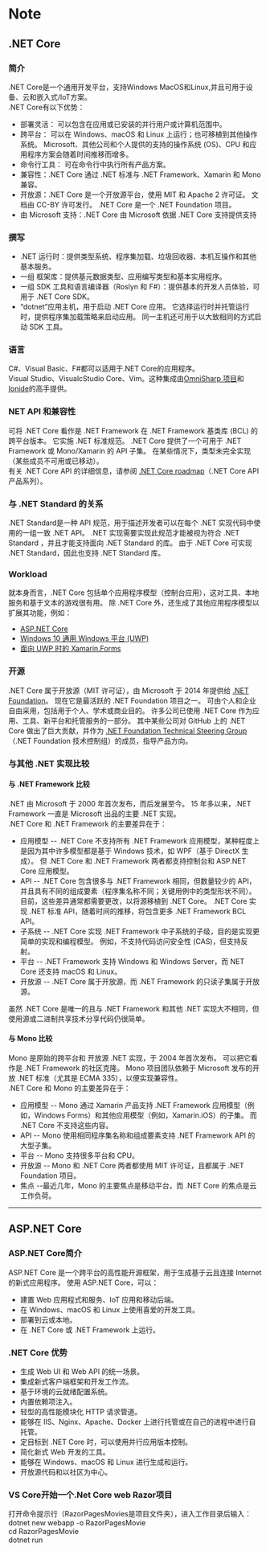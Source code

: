 # Note

## .NET Core

### 简介

.NET Core是一个通用开发平台，支持Windows MacOS和Linux,并且可用于设备、云和嵌入式/IoT方案。  
.NET Core有以下优势：

+ 部署灵活： 可以包含在应用或已安装的并行用户或计算机范围中。
+ 跨平台： 可以在 Windows、macOS 和 Linux 上运行；也可移植到其他操作系统。 Microsoft、其他公司和个人提供的支持的操作系统 (OS)、CPU 和应用程序方案会随着时间推移而增多。
+ 命令行工具： 可在命令行中执行所有产品方案。
+ 兼容性：.NET Core 通过 .NET 标准与 .NET Framework、Xamarin 和 Mono 兼容。
+ 开放源：.NET Core 是一个开放源平台，使用 MIT 和 Apache 2 许可证。 文档由 CC-BY 许可发行。 .NET Core 是一个 .NET Foundation 项目。
+ 由 Microsoft 支持：.NET Core 由 Microsoft 依据 .NET Core 支持提供支持  

### 撰写

+ .NET 运行时：提供类型系统、程序集加载、垃圾回收器、本机互操作和其他基本服务。
+ 一组 框架库：提供基元数据类型、应用编写类型和基本实用程序。
+ 一组 SDK 工具和语言编译器（Roslyn 和 F#）：提供基本的开发人员体验，可用于 .NET Core SDK。
+ “dotnet”应用主机，用于启动 .NET Core 应用。 它选择运行时并托管运行时，提供程序集加载策略来启动应用。 同一主机还可用于以大致相同的方式启动 SDK 工具。

### 语言

C#、Visual Basic、F#都可以适用于.NET Core的应用程序。  
Visual Studio、VisualcStudio Core、Vim。这种集成由[OmniSharp 项目](http://www.omnisharp.net/)和[Ionide](http://ionide.io/)的高手提供。

### NET API 和兼容性

可将 .NET Core 看作是 .NET Framework 在 .NET Framework 基类库 (BCL) 的跨平台版本。 它实施 .NET 标准规范。 .NET Core 提供了一个可用于 .NET Framework 或 Mono/Xamarin 的 API 子集。 在某些情况下，类型未完全实现（某些成员不可用或已移动）。  
有关 .NET Core API 的详细信息，请参阅 [.NET Core roadmap](https://github.com/dotnet/core/blob/master/roadmap.md)（.NET Core API 产品系列）。

### 与 .NET Standard 的关系

.NET Standard是一种 API 规范，用于描述开发者可以在每个 .NET 实现代码中使用的一组一致 .NET API。 .NET 实现需要实现此规范才能被视为符合 .NET Standard ，并且才能支持面向 .NET Standard 的库。
由于 .NET Core 可实现 .NET Standard，因此也支持 .NET Standard 库。

### Workload

就本身而言，.NET Core 包括单个应用程序模型（控制台应用），这对工具、本地服务和基于文本的游戏很有用。 除 .NET Core 外，还生成了其他应用程序模型以扩展其功能，例如：

+ [ASP.NET Core](https://docs.microsoft.com/zh-cn/aspnet/core/)
+ [Windows 10 通用 Windows 平台 (UWP)](https://developer.microsoft.com/windows)
+ [面向 UWP 时的 Xamarin.Forms](https://www.xamarin.com/forms)

### 开源

.NET Core 属于开放源（MIT 许可证），由 Microsoft 于 2014 年提供给 [.NET Foundation](https://dotnetfoundation.org/)。 现在它是最活跃的 .NET Foundation 项目之一。 可由个人和企业自由采用，包括用于个人、学术或商业目的。 许多公司已使用 .NET Core 作为应用、工具、新平台和托管服务的一部分。 其中某些公司对 GitHub 上的 .NET Core 做出了巨大贡献，并作为 [.NET Foundation Technical Steering Group](https://dotnetfoundation.org/blog/tsg-welcome)（.NET Foundation 技术控制组）的成员，指导产品方向。

### 与其他 .NET 实现比较

#### 与 .NET Framework 比较

.NET 由 Microsoft 于 2000 年首次发布，而后发展至今。 15 年多以来，.NET Framework 一直是 Microsoft 出品的主要 .NET 实现。  
.NET Core 和 .NET Framework 的主要差异在于：

+ 应用模型 -- .NET Core 不支持所有 .NET Framework 应用模型，某种程度上是因为其中许多模型都是基于 Windows 技术，如 WPF（基于 DirectX 生成）。 但 .NET Core 和 .NET Framework 两者都支持控制台和 ASP.NET Core 应用模型。
+ API -- .NET Core 包含很多与 .NET Framework 相同，但数量较少的 API，并且具有不同的组成要素（程序集名称不同；关键用例中的类型形状不同）。 目前，这些差异通常都需要更改，以将源移植到 .NET Core。 .NET Core 实现 .NET 标准 API，随着时间的推移，将包含更多 .NET Framework BCL API。
+ 子系统 -- .NET Core 实现 .NET Framework 中子系统的子级，目的是实现更简单的实现和编程模型。 例如，不支持代码访问安全性 (CAS)，但支持反射。
+ 平台 -- .NET Framework 支持 Windows 和 Windows Server，而 NET Core 还支持 macOS 和 Linux。
+ 开放源 -- .NET Core 属于开放源，而 .NET Framework 的只读子集属于开放源。

虽然 .NET Core 是唯一的且与 .NET Framework 和其他 .NET 实现大不相同，但使用源或二进制共享技术分享代码仍很简单。

#### 与 Mono 比较

Mono 是原始的跨平台和 开放源 .NET 实现，于 2004 年首次发布。 可以把它看作是 .NET Framework 的社区克隆。 Mono 项目团队依赖于 Microsoft 发布的开放 .NET 标准（尤其是 ECMA 335），以便实现兼容性。  
.NET Core 和 Mono 的主要差异在于：

+ 应用模型 -- Mono 通过 Xamarin 产品支持 .NET Framework 应用模型（例如，Windows Forms）和其他应用模型（例如，Xamarin.iOS）的子集。 而 .NET Core 不支持这些内容。
+ API -- Mono 使用相同程序集名称和组成要素支持 .NET Framework API 的 大型子集。
+ 平台 -- Mono 支持很多平台和 CPU。
+ 开放源 -- Mono 和 .NET Core 两者都使用 MIT 许可证，且都属于 .NET Foundation 项目。
+ 焦点 --最近几年，Mono 的主要焦点是移动平台，而 .NET Core 的焦点是云工作负荷。

-----------------------------------------------------------------------

## ASP.NET Core

### ASP.NET Core简介

ASP.NET Core 是一个跨平台的高性能开源框架，用于生成基于云且连接 Internet 的新式应用程序。 使用 ASP.NET Core，可以：

+ 建置 Web 应用程式和服务、IoT 应用和移动后端。
+ 在 Windows、macOS 和 Linux 上使用喜爱的开发工具。
+ 部署到云或本地。
+ 在 .NET Core 或 .NET Framework 上运行。

### .NET Core 优势

+ 生成 Web UI 和 Web API 的统一场景。
+ 集成新式客户端框架和开发工作流。
+ 基于环境的云就绪配置系统。
+ 内置依赖项注入。
+ 轻型的高性能模块化 HTTP 请求管道。
+ 能够在 IIS、Nginx、Apache、Docker 上进行托管或在自己的进程中进行自托管。
+ 定目标到 .NET Core 时，可以使用并行应用版本控制。
+ 简化新式 Web 开发的工具。
+ 能够在 Windows、macOS 和 Linux 进行生成和运行。
+ 开放源代码和以社区为中心。

### VS Core开始一个.Net Core web Razor项目

打开命令提示行（RazorPagesMovies是项目文件夹），进入工作目录后输入：  
dotnet new webapp -o RazorPagesMovie  
cd RazorPagesMovie  
dotnet run
